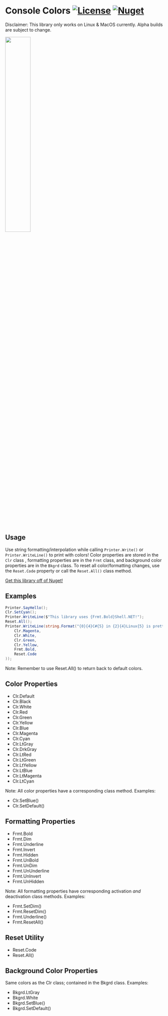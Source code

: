 # Console Colors [![License][License]](LICENSE.md) [![Nuget][Nuget]](https://www.nuget.org/packages/ConsoleColors)

[License]: https://img.shields.io/badge/License-MIT-blue.svg

[Nuget]: https://img.shields.io/badge/Nuget-0.1.4--alpha-blue.svg

Disclaimer: This library only works on Linux & MacOS currently. Alpha builds are subject to change.

<img src="http://i.imgur.com/yoHOxQb.png" width="40%" height="40%">

## Usage

Use string formatting/interpolation while calling `Printer.Write()` or `Printer.WriteLine()` to print with colors! Color properties are stored in the `Clr` class , formatting properties are in the `Frmt` class, and background color properties are in the `Bkgrd` class. To reset all color/formatting changes, use the `Reset.Code` property or call the `Reset.All()` class method.

[Get this library off of Nuget!](https://www.nuget.org/packages/ConsoleColors)

## Examples

```C#
Printer.SayHello();
Clr.SetCyan();
Printer.WriteLine($"This library uses {Frmt.Bold}Shell.NET!");
Reset.All();
Printer.WriteLine(string.Format("{0}{4}C#{5} in {2}{4}Linux{5} is pretty {3}{4}cool!{5}",
    Clr.Magenta,
    Clr.White,
    Clr.Green,
    Clr.Yellow,
    Frmt.Bold,
    Reset.Code
));
```

Note: Remember to use Reset.All() to return back to default colors.

## Color Properties

* Clr.Default
* Clr.Black
* Clr.White
* Clr.Red
* Clr.Green
* Clr.Yellow
* Clr.Blue
* Clr.Magenta
* Clr.Cyan
* Clr.LtGray
* Clr.DrkGray
* Clr.LtRed
* Clr.LtGreen
* Clr.LtYellow
* Clr.LtBlue
* Clr.LtMagenta
* Clr.LtCyan

Note: All color properties have a corresponding class method. Examples:

* Clr.SetBlue()
* Clr.SetDefault()

## Formatting Properties

* Frmt.Bold
* Frmt.Dim
* Frmt.Underline
* Frmt.Invert
* Frmt.Hidden
* Frmt.UnBold
* Frmt.UnDim
* Frmt.UnUnderline
* Frmt.UnInvert
* Frmt.UnHidden

Note: All formatting properties have corresponding activation *and* deactivation class methods. Examples:

* Frmt.SetDim()
* Frmt.ResetDim()
* Frmt.Underline()
* Frmt.ResetAll()

## Reset Utility

* Reset.Code
* Reset.All()

## Background Color Properties

Same colors as the Clr class; contained in the Bkgrd class. Examples:

* Bkgrd.LtGray
* Bkgrd.White
* Bkgrd.SetBlue()
* Bkgrd.SetDefault()
